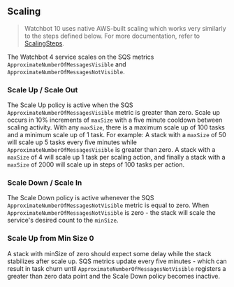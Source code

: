 ## Scaling

> Watchbot 10 uses native AWS-built scaling which works very similarly to the steps defined below. For more documentation, refer to [ScalingSteps](https://docs.aws.amazon.com/cdk/api/v2/docs/aws-cdk-lib.aws_ecs_patterns.QueueProcessingFargateService.html#scalingsteps).

The Watchbot 4 service scales on the SQS metrics `ApproximateNumberOfMessagesVisible` and `ApproximateNumberOfMessagesNotVisible`.

### Scale Up / Scale Out

The Scale Up policy is active when the SQS `ApproximateNumberOfMessagesVisible` metric is greater than zero. Scale up occurs in 10% increments of `maxSize` with a five minute cooldown between scaling activity. With any `maxSize`, there is a maximum scale up of 100 tasks and a minimum scale up of 1 task. For example: A stack with a `maxSize` of 50 will scale up 5 tasks every five minutes while `ApproximateNumberOfMessagesVisible` is greater than zero. A stack with a `maxSize` of 4 will scale up 1 task per scaling action, and finally a stack with a `maxSize` of 2000 will scale up in steps of 100 tasks per action.

### Scale Down / Scale In

The Scale Down policy is active whenever the SQS `ApproximateNumberOfMessagesNotVisible` metric is equal to zero. When `ApproximateNumberOfMessagesNotVisible` is zero - the stack will scale the service's desired count to the `minSize`.

### Scale Up from Min Size 0

A stack with minSize of zero should expect some delay while the stack stabilizes after scale up. SQS metrics update every five minutes - which can result in task churn until `ApproximateNumberOfMessagesNotVisible` registers a greater than zero data point and the Scale Down policy becomes inactive.
